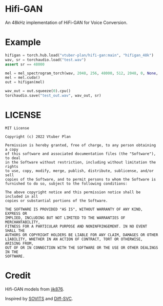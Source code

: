 # Hifi-GAN
An 48kHz implementation of HiFi-GAN for Voice Conversion.


# Example

```Python
hifigan = torch.hub.load("vtuber-plan/hifi-gan:main", "hifigan_48k")
wav, sr = torchaudio.load("test.wav")
assert sr == 48000

mel = mel_spectrogram_torch(wav, 2048, 256, 48000, 512, 2048, 0, None, False)
mel = mel.cuda()
out = hifigan(mel)

wav_out = out.squeeze(0).cpu()
torchaudio.save("test_out.wav", wav_out, sr)
```


# LICENSE
```
MIT License

Copyright (c) 2022 Vtuber Plan

Permission is hereby granted, free of charge, to any person obtaining a copy
of this software and associated documentation files (the "Software"), to deal
in the Software without restriction, including without limitation the rights
to use, copy, modify, merge, publish, distribute, sublicense, and/or sell
copies of the Software, and to permit persons to whom the Software is
furnished to do so, subject to the following conditions:

The above copyright notice and this permission notice shall be included in all
copies or substantial portions of the Software.

THE SOFTWARE IS PROVIDED "AS IS", WITHOUT WARRANTY OF ANY KIND, EXPRESS OR
IMPLIED, INCLUDING BUT NOT LIMITED TO THE WARRANTIES OF MERCHANTABILITY,
FITNESS FOR A PARTICULAR PURPOSE AND NONINFRINGEMENT. IN NO EVENT SHALL THE
AUTHORS OR COPYRIGHT HOLDERS BE LIABLE FOR ANY CLAIM, DAMAGES OR OTHER
LIABILITY, WHETHER IN AN ACTION OF CONTRACT, TORT OR OTHERWISE, ARISING FROM,
OUT OF OR IN CONNECTION WITH THE SOFTWARE OR THE USE OR OTHER DEALINGS IN THE
SOFTWARE.
```

# Credit
Hifi-GAN models from [jik876](https://github.com/jik876/hifi-gan).

Inspired by [SOVITS](https://github.com/innnky/so-vits-svc) and [Diff-SVC](https://github.com/prophesier/diff-svc).

